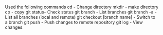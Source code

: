 Used the following commands
cd - Change directory
mkdir - make directory
cp - copy
git status- Check status
git branch - List branches 
git branch -a - List all branches (local and remote)
git checkout [branch name] - Switch to a branch
git push - Push changes to remote repository 
git log  - View changes

